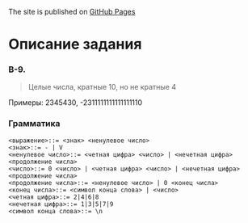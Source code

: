 The site is published on [GitHub Pages](https://klv-codehub.github.io/math-logic/)


# Описание задания
   ### В-9.
   
   >Целые числа, кратные 10, но не кратные 4
   
   Примеры: 2345430, -2311111111111111110
   
   ### Грамматика

    <выражение>::= <знак> <ненулевое число>
    <знак>::= - | V
    <ненулевое число>::= <четная цифра> <число> | <нечетная цифра> <продолжение числа>
    <число>::= 0 <число> | <четная цифра> <число> | <нечетная цифра> <продолжение числа>
    <продолжение числа>::= <ненулевое число> | 0 <конец числа>
    <конец числа>::= <символ конца слова> | <число>
    <четная цифра>::= 2|4|6|8
    <нечетная цифра>::= 1|3|5|7|9
    <символ конца слова>::= \n